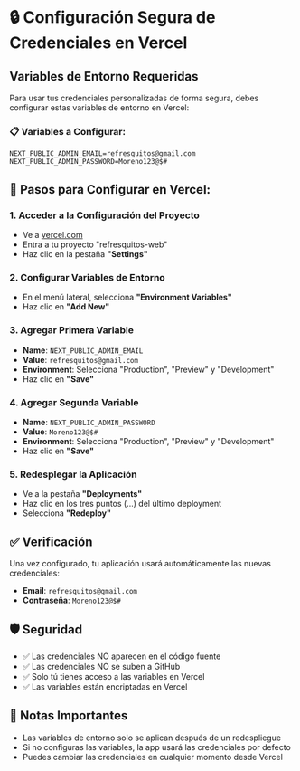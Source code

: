 # 🔒 Configuración Segura de Credenciales en Vercel

## Variables de Entorno Requeridas

Para usar tus credenciales personalizadas de forma segura, debes configurar estas variables de entorno en Vercel:

### 📋 Variables a Configurar:

```
NEXT_PUBLIC_ADMIN_EMAIL=refresquitos@gmail.com
NEXT_PUBLIC_ADMIN_PASSWORD=Moreno123@$#
```

## 🚀 Pasos para Configurar en Vercel:

### 1. Acceder a la Configuración del Proyecto
- Ve a [vercel.com](https://vercel.com)
- Entra a tu proyecto "refresquitos-web"
- Haz clic en la pestaña **"Settings"**

### 2. Configurar Variables de Entorno
- En el menú lateral, selecciona **"Environment Variables"**
- Haz clic en **"Add New"**

### 3. Agregar Primera Variable
- **Name**: `NEXT_PUBLIC_ADMIN_EMAIL`
- **Value**: `refresquitos@gmail.com`
- **Environment**: Selecciona "Production", "Preview" y "Development"
- Haz clic en **"Save"**

### 4. Agregar Segunda Variable
- **Name**: `NEXT_PUBLIC_ADMIN_PASSWORD`
- **Value**: `Moreno123@$#`
- **Environment**: Selecciona "Production", "Preview" y "Development"
- Haz clic en **"Save"**

### 5. Redesplegar la Aplicación
- Ve a la pestaña **"Deployments"**
- Haz clic en los tres puntos (...) del último deployment
- Selecciona **"Redeploy"**

## ✅ Verificación

Una vez configurado, tu aplicación usará automáticamente las nuevas credenciales:
- **Email**: `refresquitos@gmail.com`
- **Contraseña**: `Moreno123@$#`

## 🛡️ Seguridad

- ✅ Las credenciales NO aparecen en el código fuente
- ✅ Las credenciales NO se suben a GitHub
- ✅ Solo tú tienes acceso a las variables en Vercel
- ✅ Las variables están encriptadas en Vercel

## 📝 Notas Importantes

- Las variables de entorno solo se aplican después de un redespliegue
- Si no configuras las variables, la app usará las credenciales por defecto
- Puedes cambiar las credenciales en cualquier momento desde Vercel 